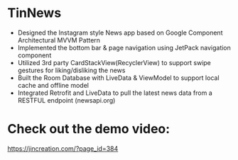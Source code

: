 # TinNews
- Designed the Instagram style News app based on Google Component Architectural MVVM Pattern
- Implemented the bottom bar & page navigation using JetPack navigation component
- Utilized 3rd party CardStackView(RecyclerView) to support swipe gestures for liking/disliking the news
- Built the Room Database with LiveData & ViewModel to support local cache and offline model
- Integrated Retrofit and LiveData to pull the latest news data from a RESTFUL endpoint (newsapi.org)

# Check out the demo video: 
https://jincreation.com/?page_id=384
